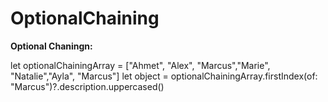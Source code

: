# OptionalChaining




**Optional Chaningn:**

let optionalChainingArray = ["Ahmet", "Alex", "Marcus","Marie", "Natalie","Ayla", "Marcus"]
let object = optionalChainingArray.firstIndex(of: "Marcus")?.description.uppercased()

